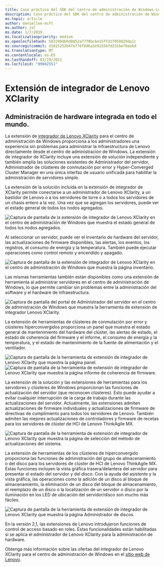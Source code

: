 ```yaml
---
title: Caso práctico del SDK del centro de administración de Windows-Lenovo
description: Caso práctico del SDK del centro de administración de Windows-Lenovo
ms.topic: article
author: daniellee-msft
ms.author: jol
ms.date: 1/7/2019
ms.localizationpriority: medium
ms.openlocfilehash: 583299db6d8852a77f0bc6e15ffd1f059829da1c
ms.sourcegitcommit: d1815253b47e776fb96a3e91556fd231bef8ee6d
ms.translationtype: MT
ms.contentlocale: es-ES
ms.lasthandoff: 01/29/2021
ms.locfileid: "99042551"
---
```

# <a name="lenovo-xclarity-integrator-extension"></a>Extensión de integrador de Lenovo XClarity

## <a name="integrated-hardware-management-everywhere"></a>Administración de hardware integrada en todo el mundo.

La extensión de [integrador de Lenovo XClarity](https://www.lenovo.com/us/en/data-center/software/systems-management/XClarity-Integrator/p/WMD00000370) para el centro de administración de Windows proporciona a los administradores una experiencia sin problemas para administrar la infraestructura de Lenovo directamente desde el centro de administración de Windows. La extensión de integrador de XClarity incluye una extensión de solución independiente y también amplía las soluciones existentes de Administrador del servidor, Administrador de clústeres de conmutación por error y Hyper-Converged Cluster Manager en una única interfaz de usuario unificada para habilitar la administración de servidores simple.

La extensión de la solución incluida en la extensión de integrador de XClarity permite conectarse a un administrador de Lenovo XClarity, a un bastidor de Lenovo o a los servidores de torre o a todos los servidores de un chasis entero a la vez. Una vez que se agregan los servidores, puede ver el estado general de todos los nodos agregados.

![Captura de pantalla de la extensión de integrador de Lenovo XClarity en el centro de administración de Windows que muestra el estado general de todos los nodos agregados.](../../media/extend-case-study-lenovo/lenovo-1.png)

Al seleccionar un servidor, puede ver el inventario de hardware del servidor, las actualizaciones de firmware disponibles, las alertas, los eventos, los registros, el consumo de energía y la temperatura. También puede ejecutar operaciones como control remoto y encendido y apagado.

![Captura de pantalla de la extensión de integrador de Lenovo XClarity en el centro de administración de Windows que muestra la página inventario.](../../media/extend-case-study-lenovo/lenovo-2.png)

Las mismas herramientas también están disponibles como una extensión de herramienta al administrar servidores en el centro de administración de Windows, lo que permite cambiar sin problemas entre la administración del software y el hardware de infraestructura.

![Captura de pantalla del portal de Administrador del servidor en el centro de administración de Windows que muestra la herramienta de extensión de integrador Lenovo XClarity.](../../media/extend-case-study-lenovo/lenovo-3.png)

La extensión de herramientas de clústeres de conmutación por error y clústeres hiperconvergidos proporciona un panel que muestra el estado general de mantenimiento del hardware del clúster, las alertas de estado, el estado de coherencia del firmware y el informe, el consumo de energía y la temperatura, y el estado de mantenimiento de la fuente de alimentación y el ventilador.

![Captura de pantalla de la herramienta de extensión de integrador de Lenovo XClarity que muestra la página panel. ](../../media/extend-case-study-lenovo/lenovo-4.png)
 ![ Captura de pantalla de la herramienta de extensión de integrador de Lenovo XClarity que muestra la página informe de coherencia de firmware.](../../media/extend-case-study-lenovo/lenovo-5.png)

La extensión de la solución y las extensiones de herramientas para los servidores y clústeres de Windows proporcionan las funciones de actualización del servidor (que reconocen clústeres). Esto puede ayudar a evitar cualquier interrupción de la carga de trabajo durante las actualizaciones del servidor. Actualmente, las extensiones admiten actualizaciones de firmware individuales y actualizaciones de firmware de directivas de cumplimiento para todos los servidores de Lenovo. También admiten las mejores actualizaciones de controladores y firmware de recetas para los servidores de clúster de HCl de Lenovo ThinkAgile MX.

![Captura de pantalla de la herramienta de extensión de integrador de Lenovo XClarity que muestra la página de selección del método de actualizaciones del sistema.](../../media/extend-case-study-lenovo/lenovo-6-fwupdate.png)

La extensión de herramientas de los clústeres de hiperconvergido proporciona las funciones de administración del grupo de almacenamiento o del disco para los servidores de clúster de HCl de Lenovo ThinkAgile MX. Estas funciones incluyen la vista gráfica trasera/delantera del servidor para presentar el estado del servidor y del disco. Con la ayuda del asistente y la vista gráfica, las operaciones como la adición de un disco al bloque de almacenamiento, la eliminación de un disco del bloque de almacenamiento, el reemplazo de un disco o la localización de un servidor o disco por la iluminación en los LED de ubicación del servidor/disco son mucho más fáciles.

![Captura de pantalla de la herramienta de extensión de integrador de Lenovo XClarity que muestra la página Administrador de discos.](../../media/extend-case-study-lenovo/lenovo-7-diskmgr.png)

En la versión 2,1, las extensiones de Lenovo introdujeron funciones de control de acceso basado en roles. Estas funcionalidades están habilitadas si se aplica el administrador de Lenovo XClarity para la administración de hardware.

Obtenga más información sobre las ofertas del integrador de Lenovo XClarity para el centro de administración de Windows en el [sitio web de Lenovo](https://support.lenovo.com/us/en/solutions/ht507549).
